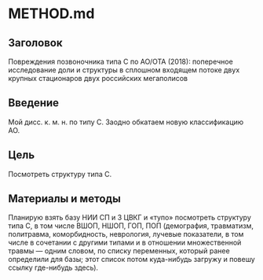 # METHOD.md

## Заголовок
Повреждения позвоночника типа C по AO/OTA (2018): поперечное исследование доли и структуры в сплошном входящем потоке двух крупных стационаров двух российских мегаполисов

## Введение
Мой дисс. к. м. н. по типу C. Заодно обкатаем новую классификацию AO.

## Цель
Посмотреть структуру типа C.

## Материалы и методы
Планирую взять базу НИИ СП и 3 ЦВКГ и «тупо» посмотреть структуру типа C, в том числе ВШОП, НШОП, ГОП, ПОП (демография, травматизм, политравма, коморбидность, неврология, лучевые показатели, в том числе в сочетании с другими типами и в отношении множественной травмы — одним словом, по списку переменных, который ранее определили для базы; этот список потом куда-нибудь загружу и повешу ссылку где-нибудь здесь).
